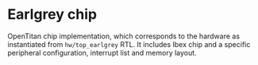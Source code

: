 # Earlgrey chip

OpenTitan chip implementation, which corresponds to the hardware as
instantiated from `hw/top_earlgrey` RTL. It includes Ibex chip and
a specific peripheral configuration, interrupt list and memory layout.

